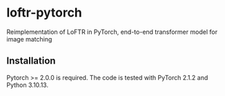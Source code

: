 # loftr-pytorch
Reimplementation of LoFTR in PyTorch, end-to-end transformer model for image matching

## Installation
Pytorch >= 2.0.0 is required. The code is tested with PyTorch 2.1.2 and Python 3.10.13.
